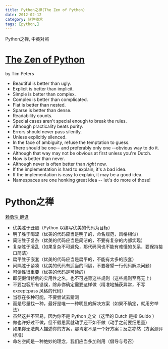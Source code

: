 ```yaml
---
title: Python之禅(The Zen of Python)
date: 2012-02-12
category: 软件技术
tags: [python,]
---
```


 Python之禅, 中英对照

 <!-- more -->

# [The Zen of Python](http://www.python.org/dev/peps/pep-0020/)

by Tim Peters


- Beautiful is better than ugly.
- Explicit is better than implicit.
- Simple is better than complex.
- Complex is better than complicated.
- Flat is better than nested.
- Sparse is better than dense.
- Readability counts.
- Special cases aren't special enough to break the rules.
- Although practicality beats purity.
- Errors should never pass silently.
- Unless explicitly silenced.
- In the face of ambiguity, refuse the temptation to guess.
- There should be one-- and preferably only one --obvious way to do it.
- Although that way may not be obvious at first unless you're Dutch.
- Now is better than never.
- Although never is often better than *right* now.
- If the implementation is hard to explain, it's a bad idea.
- If the implementation is easy to explain, it may be a good idea.
- Namespaces are one honking great idea -- let's do more of those!



# Python之禅

[赖勇浩 翻译](http://blog.csdn.net/lanphaday/article/details/2151918)

- 优美胜于丑陋（Python 以编写优美的代码为目标）
- 明了胜于晦涩（优美的代码应当是明了的，命名规范，风格相似）
- 简洁胜于复杂（优美的代码应当是简洁的，不要有复杂的内部实现）
- 复杂胜于凌乱（如果复杂不可避免，那代码间也不能有难懂的关系，要保持接口简洁）
- 扁平胜于嵌套（优美的代码应当是扁平的，不能有太多的嵌套）
- 间隔胜于紧凑（优美的代码有适当的间隔，不要奢望一行代码解决问题）
- 可读性很重要（优美的代码是可读的）
- 即便假借特例的实用性之名，也不可违背这些规则（这些规则至高无上）
- 不要包容所有错误，除非你确定需要这样做（精准地捕获异常，不写 except:pass 风格的代码）
- 当存在多种可能，不要尝试去猜测
- 而是尽量找一种，最好是唯一一种明显的解决方案（如果不确定，就用穷举法）
- 虽然这并不容易，因为你不是 Python 之父（这里的 Dutch 是指 Guido ）
- 做也许好过不做，但不假思索就动手还不如不做（动手之前要细思量）
- 如果你无法向人描述你的方案，那肯定不是一个好方案；反之亦然（方案测评标准）
- 命名空间是一种绝妙的理念，我们应当多加利用（倡导与号召）
